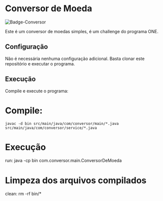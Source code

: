 # Conversor de Moeda

![Badge-Conversor](https://github.com/TheCrowCRW/ConversorDeMoedas/assets/92756285/9544fbb2-5fac-438b-a885-009514bcab3a)


Este é um conversor de moedas simples, é um challenge do programa ONE.

## Configuração

Não é necessária nenhuma configuração adicional. Basta clonar este repositório e executar o programa.

## Execução

Compile e execute o programa:

# Compile:
    javac -d bin src/main/java/com/conversor/main/*.java src/main/java/com/conversor/service/*.java

# Execução
run:
    java -cp bin com.conversor.main.ConversorDeMoeda

# Limpeza dos arquivos compilados
clean:
    rm -rf bin/*

